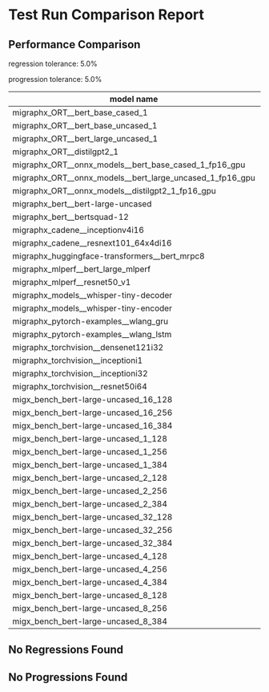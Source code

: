 # Test Run Comparison Report

## Performance Comparison

regression tolerance: 5.0%

progression tolerance: 5.0%

|model name|exit_status|analysis|old_time_ms|new_time_ms|change_ms|percent_change|
|---|---|---|---|---|---|---|
|migraphx_ORT__bert_base_cased_1|PASS|within tol|98.5099|97.8961|-0.6139|-0.62%|
|migraphx_ORT__bert_base_uncased_1|PASS|within tol|98.6938|98.3238|-0.37|-0.37%|
|migraphx_ORT__bert_large_uncased_1|PASS|within tol|496.6267|494.0389|-2.5878|-0.52%|
|migraphx_ORT__distilgpt2_1|PASS|within tol|53.3837|53.9888|0.6051|1.13%|
|migraphx_ORT__onnx_models__bert_base_cased_1_fp16_gpu|Numerics|within tol|61.5175|61.5802|0.0626|0.1%|
|migraphx_ORT__onnx_models__bert_large_uncased_1_fp16_gpu|Numerics|within tol|264.1973|263.8973|-0.3001|-0.11%|
|migraphx_ORT__onnx_models__distilgpt2_1_fp16_gpu|Numerics|within tol|30.8923|30.9226|0.0304|0.1%|
|migraphx_bert__bert-large-uncased|PASS|within tol|19.5344|19.4997|-0.0347|-0.18%|
|migraphx_bert__bertsquad-12|PASS|regression|7.6325|8.1289|0.4964|6.5%|
|migraphx_cadene__inceptionv4i16|PASS|within tol|159.5249|159.522|-0.003|-0.0%|
|migraphx_cadene__resnext101_64x4di16|PASS|within tol|185.4665|185.2716|-0.1949|-0.11%|
|migraphx_huggingface-transformers__bert_mrpc8|PASS|within tol|7.2223|7.23|0.0077|0.11%|
|migraphx_mlperf__bert_large_mlperf|Numerics|within tol|24.9989|24.1157|-0.8832|-3.53%|
|migraphx_mlperf__resnet50_v1|Numerics|within tol|6.1233|6.1402|0.0169|0.28%|
|migraphx_models__whisper-tiny-decoder|PASS|within tol|39.6276|40.0611|0.4335|1.09%|
|migraphx_models__whisper-tiny-encoder|Numerics|within tol|46.9637|46.7876|-0.1761|-0.37%|
|migraphx_pytorch-examples__wlang_gru|PASS|within tol|14.9241|14.5687|-0.3554|-2.38%|
|migraphx_pytorch-examples__wlang_lstm|PASS|progression|7.7407|6.0145|-1.7262|-22.3%|
|migraphx_torchvision__densenet121i32|PASS|within tol|71.6195|71.7279|0.1085|0.15%|
|migraphx_torchvision__inceptioni1|PASS|progression|96.8217|18.9451|-77.8766|-80.43%|
|migraphx_torchvision__inceptioni32|PASS|within tol|136.7435|136.8613|0.1178|0.09%|
|migraphx_torchvision__resnet50i64|PASS|within tol|166.024|166.1349|0.1109|0.07%|
|migx_bench_bert-large-uncased_16_128|PASS|within tol|33.6822|33.7763|0.0941|0.28%|
|migx_bench_bert-large-uncased_16_256|PASS|within tol|58.9102|58.9717|0.0615|0.1%|
|migx_bench_bert-large-uncased_16_384|Numerics|within tol|74.835|74.9692|0.1342|0.18%|
|migx_bench_bert-large-uncased_1_128|PASS|within tol|13.1244|13.1136|-0.0108|-0.08%|
|migx_bench_bert-large-uncased_1_256|PASS|within tol|13.246|13.3151|0.0691|0.52%|
|migx_bench_bert-large-uncased_1_384|PASS|within tol|19.4655|19.4343|-0.0312|-0.16%|
|migx_bench_bert-large-uncased_2_128|PASS|within tol|12.9075|12.8969|-0.0106|-0.08%|
|migx_bench_bert-large-uncased_2_256|PASS|within tol|13.4572|13.5101|0.0528|0.39%|
|migx_bench_bert-large-uncased_2_384|PASS|within tol|21.3369|21.359|0.0221|0.1%|
|migx_bench_bert-large-uncased_32_128|PASS|within tol|70.6285|70.5895|-0.039|-0.06%|
|migx_bench_bert-large-uncased_32_256|PASS|within tol|107.0307|106.9894|-0.0413|-0.04%|
|migx_bench_bert-large-uncased_32_384|Numerics|within tol|149.0779|149.1144|0.0365|0.02%|
|migx_bench_bert-large-uncased_4_128|PASS|within tol|14.4661|14.4903|0.0242|0.17%|
|migx_bench_bert-large-uncased_4_256|PASS|within tol|17.3266|17.2734|-0.0532|-0.31%|
|migx_bench_bert-large-uncased_4_384|PASS|within tol|27.3892|26.6831|-0.706|-2.58%|
|migx_bench_bert-large-uncased_8_128|PASS|within tol|19.8435|19.8649|0.0214|0.11%|
|migx_bench_bert-large-uncased_8_256|PASS|within tol|28.1912|28.2009|0.0097|0.03%|
|migx_bench_bert-large-uncased_8_384|PASS|within tol|41.8152|41.8477|0.0325|0.08%|

## No Regressions Found

## No Progressions Found

